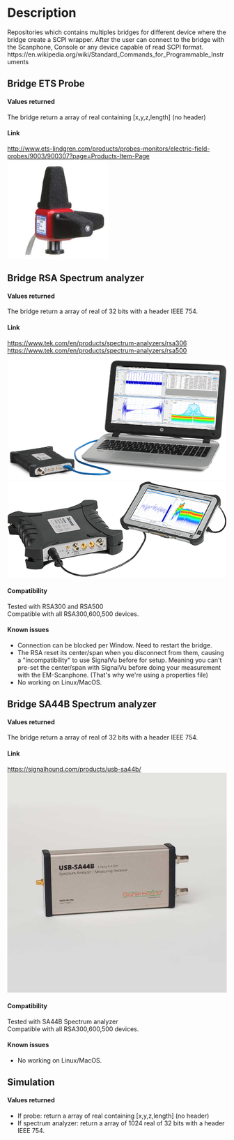 # Description
<p>
Repositories which contains multiples bridges for different device where the bridge create a SCPI wrapper.
After the user can connect to the bridge with the Scanphone, Console or any device capable of read SCPI format.
https://en.wikipedia.org/wiki/Standard_Commands_for_Programmable_Instruments
</p>

## Bridge ETS Probe
#### Values returned
The bridge return a array of real containing [x,y,z,length] (no header)
#### Link
http://www.ets-lindgren.com/products/probes-monitors/electric-field-probes/9003/900307?page=Products-Item-Page
![bridges](/imgs/HI-6006.jpg)

## Bridge RSA Spectrum analyzer
#### Values returned
The bridge return a array of real of 32 bits with a header IEEE 754.
#### Link
https://www.tek.com/en/products/spectrum-analyzers/rsa306
https://www.tek.com/en/products/spectrum-analyzers/rsa500

![bridges](/imgs/Tek-rsa306b_03a_h.png)
![bridges](/imgs/Tek-rsa507a_04a-504px.png)
#### Compatibility
Tested with RSA300 and RSA500</br>
Compatible with all RSA300,600,500 devices.

#### Known issues
- Connection can be blocked per Window. Need to restart the bridge.
- The RSA reset its center/span when you disconnect from them, causing a "incompatibility" to use SignalVu before for setup.
Meaning you can't pre-set the center/span with SignalVu before doing your measurement with the EM-Scanphone. (That's why we're using a properties file)
- No working on Linux/MacOS.


## Bridge SA44B Spectrum analyzer
#### Values returned
The bridge return a array of real of 32 bits with a header IEEE 754.
#### Link
https://signalhound.com/products/usb-sa44b/
![bridges](/imgs/SA44B-single.jpg)
#### Compatibility
Tested with SA44B Spectrum analyzer</br>
Compatible with all RSA300,600,500 devices.

#### Known issues
- No working on Linux/MacOS.

## Simulation
#### Values returned
- If probe: return a array of real containing [x,y,z,length] (no header)
- If spectrum analyzer: return a array of 1024 real of 32 bits with a header IEEE 754.
